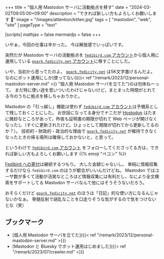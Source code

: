 +++
title = "個人用 Mastodon サーバに活動拠点を移す"
date =  "2024-03-02T09:05:00+09:00"
description = "できれば新しい方もよろしくお願いします 🙇"
image = "/images/attention/kitten.jpg"
tags = [ "mastodon", "web", "site" ]
pageType = "text"

[scripts]
  mathjax = false
  mermaidjs = false
+++

いやぁ，今回の仕事は辛かった。
今は解放感でいっぱいです。

突然だが Mastodon サーバの活動拠点を [`fedibird.com` アカウント](https://fedibird.com/@spiegel)から個人用に運用している [`goark.fedicity.net` アカウント](https://goark.fedicity.net/@spiegel)に移すことにした。

いや，当初から思ってたのよ。
[`goark.fedicity.net`] は5K文字書けるんだよ。
なのにボット運用にしか[使ってない]({{< ref "/remark/2023/12/personal-mastodon-server.md" >}} "個人用 Mastodon サーバを立てた")のは勿体ねーって。
まだ特に使い途を思いついたわけじゃないけど，まとまった時間がとれてる今のうちに拠点を移しちゃおうかと。

Mastodon の「引っ越し」機能は使わず [`fedibird.com` アカウント](https://fedibird.com/@spiegel)は予備系として残しておくことにした。
お世話になってる身分でナニだが [Hostodon](https://hostdon.jp/ "Hostdon - Mastodonのホスティングサービス") はたまに微妙なところがあって，昨夜も証明書の期限が切れて Web ページが開けなくなったし（すぐに更新されたけど。ひょっとして期限が切れてから更新してるのか？）。
技術的・財政的・政治的な理由で [`goark.fedicity.net`] が維持できなくなったときの帰る場所は確保しておかないと，と思って。

というわけで [`fedibird.com` アカウント](https://fedibird.com/@spiegel) をフォローしてくださってる方は，できれば新しい方もよろしくお願いします {{% emoji "ペコン" %}}

[Fedibird への寄付](https://opencollective.com/fedibird-infrastructure "Fedibird Infrastructure - Open Collective")は継続するつもり。
大した金額じゃないし。
単純に情報収集するだけなら `fedibird.com` のほうが都合がいいんだけどね。
Mastodon ではユーザ数が多くて活動が活発なところほど情報収集には有利だし，なにより全文検索をサポートしてる Mastodon サーバなんて他にはそうそうないだろう。

おそらくだけど [`goark.fedicity.net`] のほうは「日記」的な使い方になるんじゃないかなぁ。
脊髄反射で胡乱なことを口走りそうな気がするので気をつけないとな（笑）

## ブックマーク

- [個人用 Mastodon サーバを立てた]({{< ref "/remark/2023/12/personal-mastodon-server.md" >}})
- [Mastodon と Bluesky でボット運用はじめました]({{< ref "/remark/2023/07/crawler.md" >}})

[`goark.fedicity.net`]: https://goark.fedicity.net/
